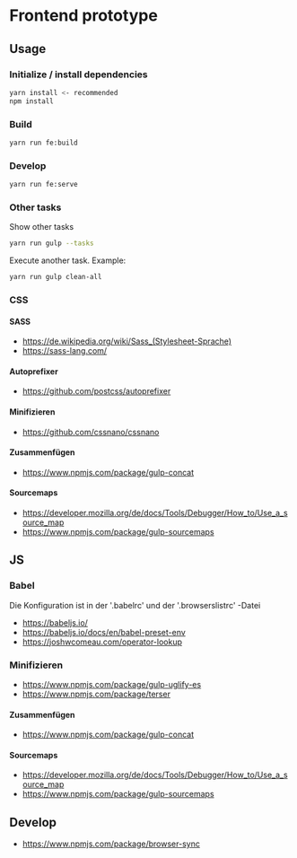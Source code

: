 # Frontend prototype

## Usage

### Initialize / install dependencies

```bash
yarn install <- recommended
npm install
```

### Build

```bash
yarn run fe:build
```

### Develop

```bash
yarn run fe:serve
```

### Other tasks

Show other tasks

```bash
yarn run gulp --tasks
```

Execute another task. Example:

```bash
yarn run gulp clean-all
```

### CSS

#### SASS

- https://de.wikipedia.org/wiki/Sass_(Stylesheet-Sprache)
- https://sass-lang.com/

#### Autoprefixer

- https://github.com/postcss/autoprefixer

#### Minifizieren

- https://github.com/cssnano/cssnano

#### Zusammenfügen

- https://www.npmjs.com/package/gulp-concat

#### Sourcemaps

- https://developer.mozilla.org/de/docs/Tools/Debugger/How_to/Use_a_source_map
- https://www.npmjs.com/package/gulp-sourcemaps

## JS

### Babel

Die Konfiguration ist in der '.babelrc' und der '.browserslistrc' -Datei

- https://babeljs.io/
- https://babeljs.io/docs/en/babel-preset-env
- https://joshwcomeau.com/operator-lookup

### Minifizieren

- https://www.npmjs.com/package/gulp-uglify-es
- https://www.npmjs.com/package/terser

#### Zusammenfügen

- https://www.npmjs.com/package/gulp-concat

#### Sourcemaps

- https://developer.mozilla.org/de/docs/Tools/Debugger/How_to/Use_a_source_map
- https://www.npmjs.com/package/gulp-sourcemaps

## Develop

- https://www.npmjs.com/package/browser-sync
